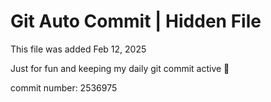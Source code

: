 # Git Auto Commit | Hidden File

This file was added Feb 12, 2025

Just for fun and keeping my daily git commit active 🤪

commit number: 2536975
